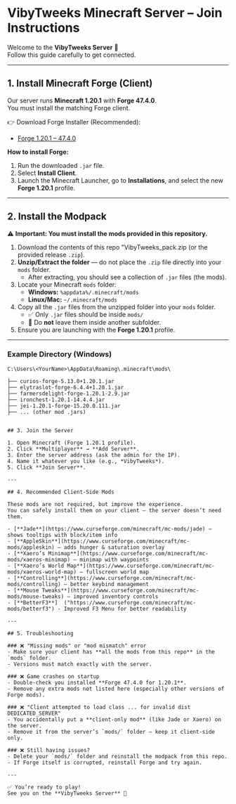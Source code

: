 # VibyTweeks Minecraft Server – Join Instructions

Welcome to the **VibyTweeks Server** 🎉  
Follow this guide carefully to get connected.

---

## 1. Install Minecraft Forge (Client)

Our server runs **Minecraft 1.20.1** with **Forge 47.4.0**.  
You must install the matching Forge client.

👉 Download Forge Installer (Recommended):  
- [Forge 1.20.1 – 47.4.0](https://files.minecraftforge.net/net/minecraftforge/forge/index_1.20.1.html)

**How to install Forge:**
1. Run the downloaded `.jar` file.  
2. Select **Install Client**.  
3. Launch the Minecraft Launcher, go to **Installations**, and select the new **Forge 1.20.1** profile.

---

## 2. Install the Modpack

⚠️ **Important: You must install the mods provided in this repository.**

1. Download the contents of this repo "VibyTweeks_pack.zip (or the provided release `.zip`).  
2. **Unzip/Extract the folder** — do not place the `.zip` file directly into your `mods` folder.  
   - After extracting, you should see a collection of `.jar` files (the mods).  
3. Locate your Minecraft `mods` folder:  
   - **Windows:** `%appdata%/.minecraft/mods`  
   - **Linux/Mac:** `~/.minecraft/mods`  
4. Copy all the `.jar` files from the unzipped folder into your `mods` folder.  
   - ✅ Only `.jar` files should be inside `mods/`  
   - 🚫 Do **not** leave them inside another subfolder.  
5. Ensure you are launching with the **Forge 1.20.1** profile.

---

### Example Directory (Windows)

```text
C:\Users\<YourName>\AppData\Roaming\.minecraft\mods\

├── curios-forge-5.13.0+1.20.1.jar
├── elytraslot-forge-6.4.4+1.20.1.jar
├── farmersdelight-forge-1.20.1-2.9.jar
├── ironchest-1.20.1-14.4.4.jar
├── jei-1.20.1-forge-15.20.0.111.jar
├── ... (other mod .jars)


## 3. Join the Server

1. Open Minecraft (Forge 1.20.1 profile).  
2. Click **Multiplayer** → **Add Server**.  
3. Enter the server address (ask the admin for the IP).  
4. Name it whatever you like (e.g., *VibyTweeks*).  
5. Click **Join Server**.

---

## 4. Recommended Client-Side Mods

These mods are not required, but improve the experience.  
You can safely install them on your client — the server doesn’t need them.

- [**Jade**](https://www.curseforge.com/minecraft/mc-mods/jade) – shows tooltips with block/item info  
- [**AppleSkin**](https://www.curseforge.com/minecraft/mc-mods/appleskin) – adds hunger & saturation overlay  
- [**Xaero’s Minimap**](https://www.curseforge.com/minecraft/mc-mods/xaeros-minimap) – minimap with waypoints  
- [**Xaero’s World Map**](https://www.curseforge.com/minecraft/mc-mods/xaeros-world-map) – fullscreen world map  
- [**Controlling**](https://www.curseforge.com/minecraft/mc-mods/controlling) – better keybind management  
- [**Mouse Tweaks**](https://www.curseforge.com/minecraft/mc-mods/mouse-tweaks) – improved inventory controls
- [**BetterF3**]  ("https://www.curseforge.com/minecraft/mc-mods/betterf3") - Improved F3 Menu for better readability

---

## 5. Troubleshooting

### ❌ "Missing mods" or "mod mismatch" error
- Make sure your client has **all the mods from this repo** in the `mods` folder.  
- Versions must match exactly with the server.

### ❌ Game crashes on startup
- Double-check you installed **Forge 47.4.0 for 1.20.1**.  
- Remove any extra mods not listed here (especially other versions of Forge mods).  

### ❌ "Client attempted to load class ... for invalid dist DEDICATED_SERVER"
- You accidentally put a **client-only mod** (like Jade or Xaero) on the server.  
- Remove it from the server’s `mods/` folder — keep it client-side only.

### ❌ Still having issues?
- Delete your `mods/` folder and reinstall the modpack from this repo.  
- If Forge itself is corrupted, reinstall Forge and try again.

---

✅ You’re ready to play!  
See you on the **VibyTweeks Server** 🚀
